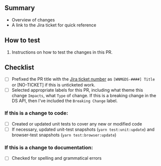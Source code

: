 ## Summary

- Overview of changes
- A link to the Jira ticket for quick reference

## How to test

1. Instructions on how to test the changes in this PR.

## Checklist

- [ ] Prefixed the PR title with the [Jira ticket number](https://jira.cms.gov/projects/WNMGDS/) as `[WNMGDS-####] Title` or [NO-TICKET] if this is unticketed work.
- [ ] Selected appropriate labels for this PR, including what theme this change `Impacts`, what `Type` of change. If this is a breaking change in the DS API, then I've included the `Breaking Change` label.

<!-- Feel free to remove items or sections that are not applicable -->

### If this is a change to code:

- [ ] Created or updated unit tests to cover any new or modified code
- [ ] If necessary, updated unit-test snapshots (`yarn test:unit:update`) and browser-test snapshots (`yarn test:browser:update`)

### If this is a change to documentation:

- [ ] Checked for spelling and grammatical errors
